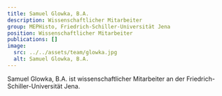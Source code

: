 ```yaml
---
title: Samuel Glowka, B.A.
description: Wissenschaftlicher Mitarbeiter
group: MEPHisto, Friedrich-Schiller-Universität Jena
position: Wissenschaftlicher Mitarbeiter
publications: []
image:
  src: ../../assets/team/glowka.jpg
  alt: Samuel Glowka, B.A.
---
```


Samuel Glowka, B.A. ist wissenschaftlicher Mitarbeiter an der Friedrich-Schiller-Universität Jena.
